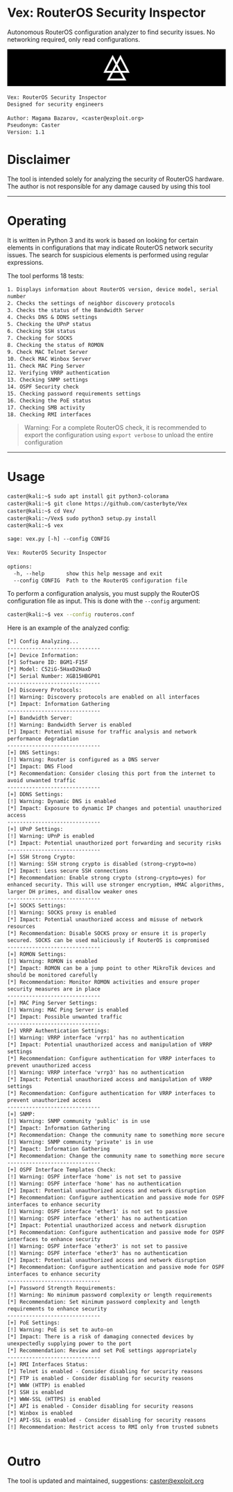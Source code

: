 # Vex: RouterOS Security Inspector


Autonomous RouterOS configuration analyzer to find security issues. No networking required, only read configurations.

![](/banner/banner.png)

```
Vex: RouterOS Security Inspector
Designed for security engineers

Author: Magama Bazarov, <caster@exploit.org>
Pseudonym: Caster
Version: 1.1
```

# Disclaimer

The tool is intended solely for analyzing the security of RouterOS hardware. The author is not responsible for any damage caused by using this tool

-------------
# Operating

It is written in Python 3 and its work is based on looking for certain elements in configurations that may indicate RouterOS network security issues. The search for suspicious elements is performed using regular expressions.

The tool performs 18 tests:

```
1. Displays information about RouterOS version, device model, serial number
2. Checks the settings of neighbor discovery protocols
3. Checks the status of the Bandwidth Server
4. Checks DNS & DDNS settings
5. Checking the UPnP status
6. Checking SSH status
7. Checking for SOCKS
8. Checking the status of ROMON
9. Check MAC Telnet Server
10. Check MAC Winbox Server
11. Check MAC Ping Server
12. Verifying VRRP authentication
13. Checking SNMP settings
14. OSPF Security check
15. Checking password requirements settings
16. Checking the PoE status
17. Checking SMB activity
18. Checking RMI interfaces
```

> Warning: For a complete RouterOS check, it is recommended to export the configuration using `export verbose` to unload the entire configuration

--------

# Usage

```bash
caster@kali:~$ sudo apt install git python3-colorama
caster@kali:~$ git clone https://github.com/casterbyte/Vex
caster@kali:~$ cd Vex/
caster@kali:~/Vex$ sudo python3 setup.py install
caster@kali:~$ vex
```

```
sage: vex.py [-h] --config CONFIG

Vex: RouterOS Security Inspector

options:
  -h, --help       show this help message and exit
  --config CONFIG  Path to the RouterOS configuration file
```

To perform a configuration analysis, you must supply the RouterOS configuration file as input. This is done with the `--config` argument:

```bash
caster@kali:~$ vex --config routeros.conf
```

Here is an example of the analyzed config:

```
[*] Config Analyzing...
------------------------------
[+] Device Information:
[*] Software ID: BGM1-F15F
[*] Model: C52iG-5HaxD2HaxD
[*] Serial Number: XGB15HBGP01
------------------------------
[+] Discovery Protocols:
[!] Warning: Discovery protocols are enabled on all interfaces
[*] Impact: Information Gathering
------------------------------
[+] Bandwidth Server:
[!] Warning: Bandwidth Server is enabled
[*] Impact: Potential misuse for traffic analysis and network performance degradation
------------------------------
[+] DNS Settings:
[!] Warning: Router is configured as a DNS server
[*] Impact: DNS Flood
[*] Recommendation: Consider closing this port from the internet to avoid unwanted traffic
------------------------------
[+] DDNS Settings:
[!] Warning: Dynamic DNS is enabled
[*] Impact: Exposure to dynamic IP changes and potential unauthorized access
------------------------------
[+] UPnP Settings:
[!] Warning: UPnP is enabled
[*] Impact: Potential unauthorized port forwarding and security risks
------------------------------
[+] SSH Strong Crypto:
[!] Warning: SSH strong crypto is disabled (strong-crypto=no)
[*] Impact: Less secure SSH connections
[*] Recommendation: Enable strong crypto (strong-crypto=yes) for enhanced security. This will use stronger encryption, HMAC algorithms, larger DH primes, and disallow weaker ones
------------------------------
[+] SOCKS Settings:
[!] Warning: SOCKS proxy is enabled
[*] Impact: Potential unauthorized access and misuse of network resources
[*] Recommendation: Disable SOCKS proxy or ensure it is properly secured. SOCKS can be used maliciously if RouterOS is compromised
------------------------------
[+] ROMON Settings:
[!] Warning: ROMON is enabled
[*] Impact: ROMON can be a jump point to other MikroTik devices and should be monitored carefully
[*] Recommendation: Monitor ROMON activities and ensure proper security measures are in place
------------------------------
[+] MAC Ping Server Settings:
[!] Warning: MAC Ping Server is enabled
[*] Impact: Possible unwanted traffic
------------------------------
[+] VRRP Authentication Settings:
[!] Warning: VRRP interface 'vrrp1' has no authentication
[*] Impact: Potential unauthorized access and manipulation of VRRP settings
[*] Recommendation: Configure authentication for VRRP interfaces to prevent unauthorized access
[!] Warning: VRRP interface 'vrrp3' has no authentication
[*] Impact: Potential unauthorized access and manipulation of VRRP settings
[*] Recommendation: Configure authentication for VRRP interfaces to prevent unauthorized access
------------------------------
[+] SNMP:
[!] Warning: SNMP community 'public' is in use
[*] Impact: Information Gathering
[*] Recommendation: Change the community name to something more secure
[!] Warning: SNMP community 'private' is in use
[*] Impact: Information Gathering
[*] Recommendation: Change the community name to something more secure
------------------------------
[+] OSPF Interface Templates Check:
[!] Warning: OSPF interface 'home' is not set to passive
[!] Warning: OSPF interface 'home' has no authentication
[*] Impact: Potential unauthorized access and network disruption
[*] Recommendation: Configure authentication and passive mode for OSPF interfaces to enhance security
[!] Warning: OSPF interface 'ether1' is not set to passive
[!] Warning: OSPF interface 'ether1' has no authentication
[*] Impact: Potential unauthorized access and network disruption
[*] Recommendation: Configure authentication and passive mode for OSPF interfaces to enhance security
[!] Warning: OSPF interface 'ether3' is not set to passive
[!] Warning: OSPF interface 'ether3' has no authentication
[*] Impact: Potential unauthorized access and network disruption
[*] Recommendation: Configure authentication and passive mode for OSPF interfaces to enhance security
------------------------------
[+] Password Strength Requirements:
[!] Warning: No minimum password complexity or length requirements
[*] Recommendation: Set minimum password complexity and length requirements to enhance security
------------------------------
[+] PoE Settings:
[!] Warning: PoE is set to auto-on
[*] Impact: There is a risk of damaging connected devices by unexpectedly supplying power to the port
[*] Recommendation: Review and set PoE settings appropriately
------------------------------
[+] RMI Interfaces Status:
[*] Telnet is enabled - Consider disabling for security reasons
[*] FTP is enabled - Consider disabling for security reasons
[*] WWW (HTTP) is enabled
[*] SSH is enabled
[*] WWW-SSL (HTTPS) is enabled
[*] API is enabled - Consider disabling for security reasons
[*] Winbox is enabled
[*] API-SSL is enabled - Consider disabling for security reasons
[!] Recommendation: Restrict access to RMI only from trusted subnets


```

# Outro

The tool is updated and maintained, suggestions: caster@exploit.org





